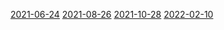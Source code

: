 [2021-06-24](/fremont-transcripts/planning-commission/2021-06-24.txt)
[2021-08-26](/fremont-transcripts/planning-commission/2021-08-26.txt)
[2021-10-28](/fremont-transcripts/planning-commission/2021-10-28.txt)
[2022-02-10](/fremont-transcripts/planning-commission/2022-02-10.txt)
